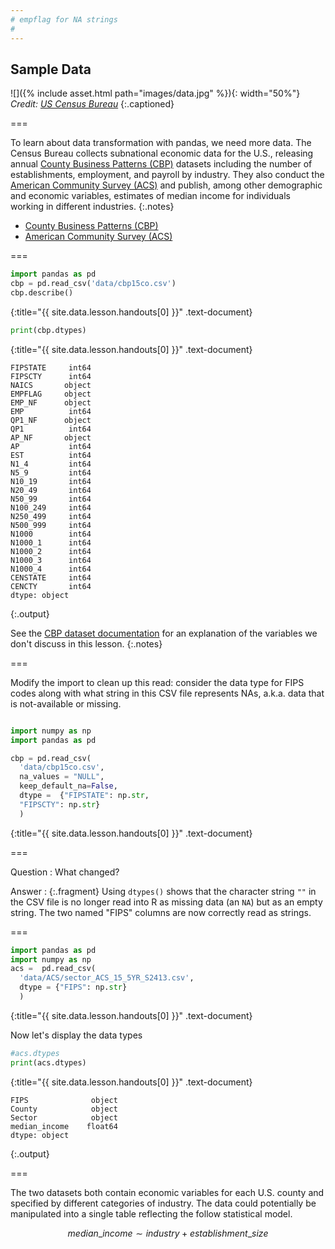 ```yaml
---
# empflag for NA strings
#
---
```


## Sample Data

![]({% include asset.html path="images/data.jpg" %}){: width="50%"}  
*Credit: [US Census Bureau](https://www.census.gov/programs-surveys/cbp.html)*
{:.captioned}

===

To learn about data transformation with pandas, we need more data. The Census
Bureau collects subnational economic data for the U.S., releasing annual [County
Business Patterns (CBP)] datasets including the number of establishments,
employment, and payroll by industry. They also conduct the [American Community
Survey (ACS)] and publish, among other demographic and economic variables, estimates of
median income for individuals working in different industries.
{:.notes}

- [County Business Patterns (CBP)]
- [American Community Survey (ACS)]

[County Business Patterns (CBP)]: https://www.census.gov/programs-surveys/cbp/data/datasets.html
[American Community Survey (ACS)]: https://www.census.gov/programs-surveys/acs/

===



~~~python
import pandas as pd
cbp = pd.read_csv('data/cbp15co.csv')
cbp.describe()
~~~
{:title="{{ site.data.lesson.handouts[0] }}" .text-document}



~~~python
print(cbp.dtypes)
~~~
{:title="{{ site.data.lesson.handouts[0] }}" .text-document}


~~~
FIPSTATE     int64
FIPSCTY      int64
NAICS       object
EMPFLAG     object
EMP_NF      object
EMP          int64
QP1_NF      object
QP1          int64
AP_NF       object
AP           int64
EST          int64
N1_4         int64
N5_9         int64
N10_19       int64
N20_49       int64
N50_99       int64
N100_249     int64
N250_499     int64
N500_999     int64
N1000        int64
N1000_1      int64
N1000_2      int64
N1000_3      int64
N1000_4      int64
CENSTATE     int64
CENCTY       int64
dtype: object
~~~
{:.output}


See the [CBP dataset documentation] for an explanation of the variables we don't
discuss in this lesson.
{:.notes}

[CBP dataset documentation]: https://www2.census.gov/programs-surveys/rhfs/cbp/technical%20documentation/2015_record_layouts/county_layout_2015.txt

===

Modify the import to clean up this read: consider the data type for FIPS codes
along with what string in this CSV file represents NAs, a.k.a. data that is
not-available or missing.



~~~python

import numpy as np
import pandas as pd

cbp = pd.read_csv(
  'data/cbp15co.csv',
  na_values = "NULL",
  keep_default_na=False,
  dtype =  {"FIPSTATE": np.str, 
  "FIPSCTY": np.str}
  )
~~~
{:title="{{ site.data.lesson.handouts[0] }}" .text-document}


===

Question
: What changed?

Answer
: {:.fragment} Using `dtypes()` shows that the character string `""` in the CSV
file is no longer read into R as missing data (an `NA`) but as an empty string.
The two named "FIPS" columns are now correctly read as strings.

===



~~~python
import pandas as pd
import numpy as np
acs =  pd.read_csv(
  'data/ACS/sector_ACS_15_5YR_S2413.csv',
  dtype = {"FIPS": np.str}
  )
~~~
{:title="{{ site.data.lesson.handouts[0] }}" .text-document}

Now let's display the data types


~~~python
#acs.dtypes
print(acs.dtypes)
~~~
{:title="{{ site.data.lesson.handouts[0] }}" .text-document}


~~~
FIPS              object
County            object
Sector            object
median_income    float64
dtype: object
~~~
{:.output}


===

The two datasets both contain economic variables for each U.S. county and
specified by different categories of industry. The data could potentially be
manipulated into a single table reflecting the follow statistical model.

$$
median\_income \sim industry + establishment\_size
$$
